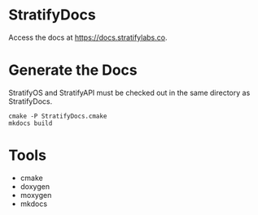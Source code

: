 # StratifyDocs

Access the docs at https://docs.stratifylabs.co.

# Generate the Docs 

StratifyOS and StratifyAPI must be checked out in the same directory as StratifyDocs.

```
cmake -P StratifyDocs.cmake
mkdocs build
```

# Tools

- cmake
- doxygen
- moxygen
- mkdocs
